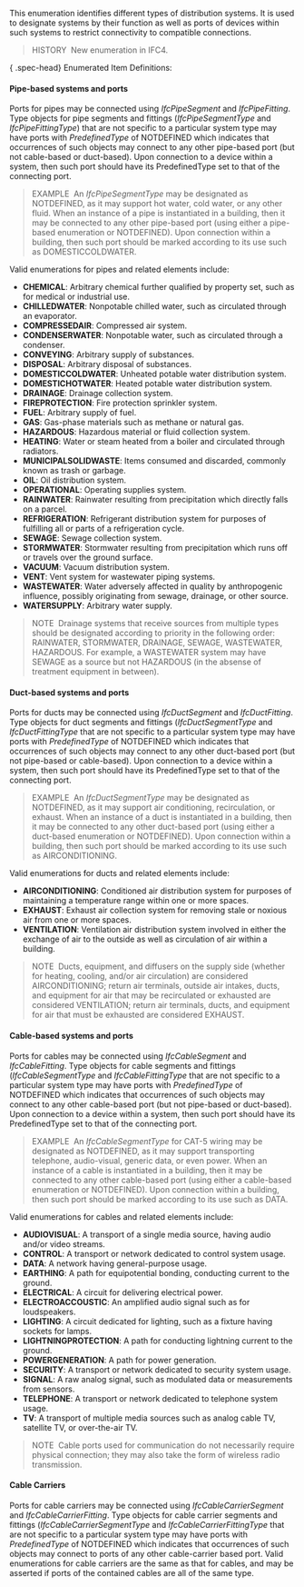 ﻿This enumeration identifies different types of distribution systems. It is used to designate systems by their function as well as ports of devices within such systems to restrict connectivity to compatible connections.

> HISTORY&nbsp; New enumeration in IFC4.

{ .spec-head}
Enumerated Item Definitions:

#### Pipe-based systems and ports
Ports for pipes may be connected using _IfcPipeSegment_ and _IfcPipeFitting_. Type objects for pipe segments and fittings (_IfcPipeSegmentType_ and _IfcPipeFittingType_) that are not specific to a particular system type may have ports with _PredefinedType_ of NOTDEFINED which indicates that occurrences of such objects may connect to any other pipe-based port (but not cable-based or duct-based). Upon connection to a device within a system, then such port should have its PredefinedType set to that of the connecting port.

> EXAMPLE&nbsp; An _IfcPipeSegmentType_ may be designated as NOTDEFINED, as it may support hot water, cold water, or any other fluid. When an instance of a pipe is instantiated in a building, then it may be connected to any other pipe-based port (using either a pipe-based enumeration or NOTDEFINED). Upon connection within a building, then such port should be marked according to its use such as DOMESTICCOLDWATER.

Valid enumerations for pipes and related elements include:

* **CHEMICAL**: Arbitrary chemical further qualified by property set, such as for medical or industrial use.
* **CHILLEDWATER**: Nonpotable chilled water, such as circulated through an evaporator.
* **COMPRESSEDAIR**: Compressed air system.
* **CONDENSERWATER**: Nonpotable water, such as circulated through a condenser.
* **CONVEYING**: Arbitrary supply of substances.
* **DISPOSAL**: Arbitrary disposal of substances.
* **DOMESTICCOLDWATER**: Unheated potable water distribution system.
* **DOMESTICHOTWATER**: Heated potable water distribution system.
* **DRAINAGE**: Drainage collection system.
* **FIREPROTECTION**: Fire protection sprinkler system.
* **FUEL**: Arbitrary supply of fuel.
* **GAS**: Gas-phase materials such as methane or natural gas.
* **HAZARDOUS**: Hazardous material or fluid collection system.
* **HEATING**: Water or steam heated from a boiler and circulated through radiators.
* **MUNICIPALSOLIDWASTE**: Items consumed and discarded, commonly known as trash or garbage.
* **OIL**: Oil distribution system.
* **OPERATIONAL**: Operating supplies system.
* **RAINWATER**: Rainwater resulting from precipitation which directly falls on a parcel.
* **REFRIGERATION**: Refrigerant distribution system for purposes of fulfilling all or parts of a refrigeration cycle.
* **SEWAGE**: Sewage collection system.
* **STORMWATER**: Stormwater resulting from precipitation which runs off or travels over the ground surface.
* **VACUUM**: Vacuum distribution system.
* **VENT**: Vent system for wastewater piping systems.
* **WASTEWATER**: Water adversely affected in quality by anthropogenic influence, possibly originating from sewage, drainage, or other source.
* **WATERSUPPLY**: Arbitrary water supply.

> NOTE&nbsp; Drainage systems that receive sources from multiple types should be designated according to priority in the following order: RAINWATER, STORMWATER, DRAINAGE, SEWAGE, WASTEWATER, HAZARDOUS. For example, a WASTEWATER system may have SEWAGE as a source but not HAZARDOUS (in the absense of treatment equipment in between).

#### Duct-based systems and ports
Ports for ducts may be connected using _IfcDuctSegment_ and _IfcDuctFitting_. Type objects for duct segments and fittings (_IfcDuctSegmentType_ and _IfcDuctFittingType_ that are not specific to a particular system type may have ports with _PredefinedType_ of NOTDEFINED which indicates that occurrences of such objects may connect to any other duct-based port (but not pipe-based or cable-based). Upon connection to a device within a system, then such port should have its PredefinedType set to that of the connecting port.

> EXAMPLE&nbsp; An _IfcDuctSegmentType_ may be designated as NOTDEFINED, as it may support air conditioning, recirculation, or exhaust. When an instance of a duct is instantiated in a building, then it may be connected to any other duct-based port (using either a duct-based enumeration or NOTDEFINED). Upon connection within a building, then such port should be marked according to its use such as AIRCONDITIONING.

Valid enumerations for ducts and related elements include:

* **AIRCONDITIONING**: Conditioned air distribution system for purposes of maintaining a temperature range within one or more spaces.
* **EXHAUST**: Exhaust air collection system for removing stale or noxious air from one or more spaces.
* **VENTILATION**: Ventilation air distribution system involved in either the exchange of air to the outside as well as circulation of air within a building.

> NOTE&nbsp; Ducts, equipment, and diffusers on the supply side (whether for heating, cooling, and/or air circulation) are considered AIRCONDITIONING; return air terminals, outside air intakes, ducts, and equipment for air that may be recirculated or exhausted are considered VENTILATION; return air terminals, ducts, and equipment for air that must be exhausted are considered EXHAUST.

#### Cable-based systems and ports
Ports for cables may be connected using _IfcCableSegment_ and _IfcCableFitting_. Type objects for cable segments and fittings (_IfcCableSegmentType_ and _IfcCableFittingType_ that are not specific to a particular system type may have ports with _PredefinedType_ of NOTDEFINED which indicates that occurrences of such objects may connect to any other cable-based port (but not pipe-based or duct-based). Upon connection to a device within a system, then such port should have its PredefinedType set to that of the connecting port.

> EXAMPLE&nbsp; An _IfcCableSegmentType_ for CAT-5 wiring may be designated as NOTDEFINED, as it may support transporting telephone, audio-visual, generic data, or even power. When an instance of a cable is instantiated in a building, then it may be connected to any other cable-based port (using either a cable-based enumeration or NOTDEFINED). Upon connection within a building, then such port should be marked according to its use such as DATA.

Valid enumerations for cables and related elements include:

* **AUDIOVISUAL**: A transport of a single media source, having audio and/or video streams.
* **CONTROL**: A transport or network dedicated to control system usage.
* **DATA**: A network having general-purpose usage.
* **EARTHING**: A path for equipotential bonding, conducting current to the ground.
* **ELECTRICAL**: A circuit for delivering electrical power.
* **ELECTROACCOUSTIC**: An amplified audio signal such as for loudspeakers.
* **LIGHTING**: A circuit dedicated for lighting, such as a fixture having sockets for lamps.
* **LIGHTNINGPROTECTION**: A path for conducting lightning current to the ground.
* **POWERGENERATION**: A path for power generation.
* **SECURITY**: A transport or network dedicated to security system usage.
* **SIGNAL**: A raw analog signal, such as modulated data or measurements from sensors.
* **TELEPHONE**: A transport or network dedicated to telephone system usage.
* **TV**: A transport of multiple media sources such as analog cable TV, satellite TV, or over-the-air TV.

> NOTE&nbsp; Cable ports used for communication do not necessarily require physical connection; they may also take the form of wireless radio transmission.

#### Cable Carriers
Ports for cable carriers may be connected using _IfcCableCarrierSegment_ and _IfcCableCarrierFitting_. Type objects for cable carrier segments and fittings (_IfcCableCarrierSegmentType_ and _IfcCableCarrierFittingType_ that are not specific to a particular system type may have ports with _PredefinedType_ of NOTDEFINED which indicates that occurrences of such objects may connect to ports of any other cable-carrier based port. Valid enumerations for cable carriers are the same as that for cables, and may be asserted if ports of the contained cables are all of the same type.

